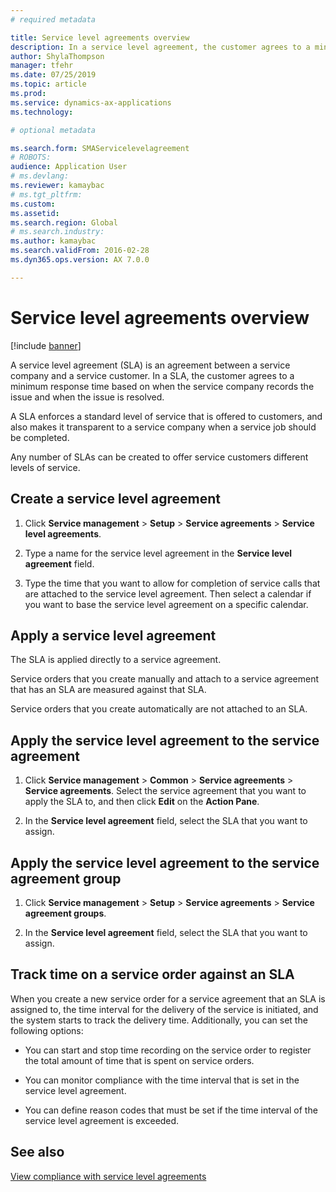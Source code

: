 ```yaml
---
# required metadata

title: Service level agreements overview
description: In a service level agreement, the customer agrees to a minimum response time based on when the service company records the issue and when the issue is resolved.
author: ShylaThompson
manager: tfehr
ms.date: 07/25/2019
ms.topic: article
ms.prod: 
ms.service: dynamics-ax-applications
ms.technology: 

# optional metadata

ms.search.form: SMAServicelevelagreement
# ROBOTS: 
audience: Application User
# ms.devlang: 
ms.reviewer: kamaybac
# ms.tgt_pltfrm: 
ms.custom: 
ms.assetid: 
ms.search.region: Global
# ms.search.industry: 
ms.author: kamaybac
ms.search.validFrom: 2016-02-28
ms.dyn365.ops.version: AX 7.0.0

---
```


# Service level agreements overview       

[!include [banner](../includes/banner.md)]


A service level agreement (SLA) is an agreement between a service company and a service customer. In a SLA, the customer agrees to a minimum response time based on when the service company records the issue and when the issue is resolved.

A SLA enforces a standard level of service that is offered to customers, and also makes it transparent to a service company when a service job should be completed.

Any number of SLAs can be created to offer service customers different levels of service.

## Create a service level agreement

1.  Click **Service management** \> **Setup** \> **Service agreements** \> **Service level agreements**.

2.  Type a name for the service level agreement in the **Service level agreement** field.

3.  Type the time that you want to allow for completion of service calls that are attached to the service level agreement. Then select a calendar if you want to base the service level agreement on a specific calendar.

## Apply a service level agreement

The SLA is applied directly to a service agreement.

Service orders that you create manually and attach to a service agreement that has an SLA are measured against that SLA.

Service orders that you create automatically are not attached to an SLA.

## Apply the service level agreement to the service agreement

1.  Click **Service management** \> **Common** \> **Service agreements** \> **Service agreements**. Select the service agreement that you want to apply the SLA to, and then click **Edit** on the **Action Pane**.

2.  In the **Service level agreement** field, select the SLA that you want to assign.

## Apply the service level agreement to the service agreement group

1.  Click **Service management** \> **Setup** \> **Service agreements** \> **Service agreement groups**.

2.  In the **Service level agreement** field, select the SLA that you want to assign.

## Track time on a service order against an SLA

When you create a new service order for a service agreement that an SLA is assigned to, the time interval for the delivery of the service is initiated, and the system starts to track the delivery time. Additionally, you can set the following options:

  - You can start and stop time recording on the service order to register the total amount of time that is spent on service orders.

  - You can monitor compliance with the time interval that is set in the service level agreement.

  - You can define reason codes that must be set if the time interval of the service level agreement is exceeded.

## See also

[View compliance with service level agreements](view-compliance-with-service-level-agreements.md)

  


